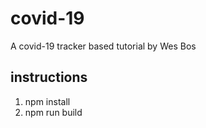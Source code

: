 # covid-19
A covid-19 tracker based tutorial by Wes Bos

## instructions
1. npm install
2. npm run build
